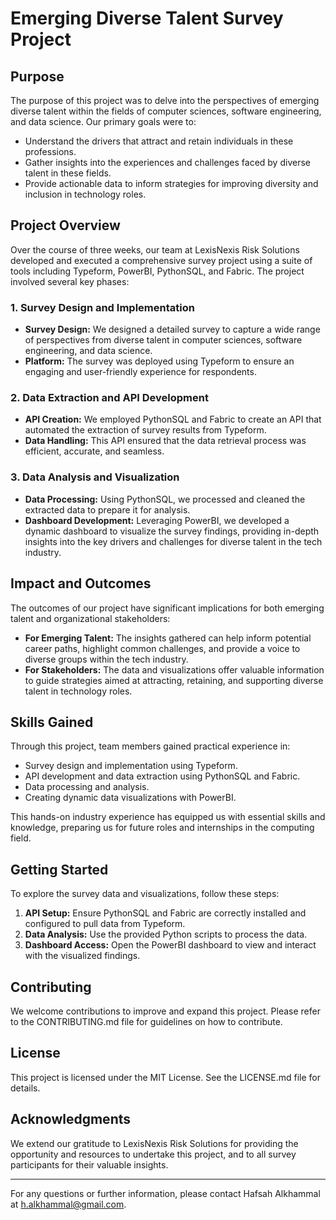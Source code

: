# Emerging Diverse Talent Survey Project

## Purpose

The purpose of this project was to delve into the perspectives of emerging diverse talent within the fields of computer sciences, software engineering, and data science. Our primary goals were to:
- Understand the drivers that attract and retain individuals in these professions.
- Gather insights into the experiences and challenges faced by diverse talent in these fields.
- Provide actionable data to inform strategies for improving diversity and inclusion in technology roles.

## Project Overview

Over the course of three weeks, our team at LexisNexis Risk Solutions developed and executed a comprehensive survey project using a suite of tools including Typeform, PowerBI, PythonSQL, and Fabric. The project involved several key phases:

### 1. Survey Design and Implementation
- **Survey Design:** We designed a detailed survey to capture a wide range of perspectives from diverse talent in computer sciences, software engineering, and data science.
- **Platform:** The survey was deployed using Typeform to ensure an engaging and user-friendly experience for respondents.

### 2. Data Extraction and API Development
- **API Creation:** We employed PythonSQL and Fabric to create an API that automated the extraction of survey results from Typeform.
- **Data Handling:** This API ensured that the data retrieval process was efficient, accurate, and seamless.

### 3. Data Analysis and Visualization
- **Data Processing:** Using PythonSQL, we processed and cleaned the extracted data to prepare it for analysis.
- **Dashboard Development:** Leveraging PowerBI, we developed a dynamic dashboard to visualize the survey findings, providing in-depth insights into the key drivers and challenges for diverse talent in the tech industry.

## Impact and Outcomes

The outcomes of our project have significant implications for both emerging talent and organizational stakeholders:
- **For Emerging Talent:** The insights gathered can help inform potential career paths, highlight common challenges, and provide a voice to diverse groups within the tech industry.
- **For Stakeholders:** The data and visualizations offer valuable information to guide strategies aimed at attracting, retaining, and supporting diverse talent in technology roles.

## Skills Gained

Through this project, team members gained practical experience in:
- Survey design and implementation using Typeform.
- API development and data extraction using PythonSQL and Fabric.
- Data processing and analysis.
- Creating dynamic data visualizations with PowerBI.

This hands-on industry experience has equipped us with essential skills and knowledge, preparing us for future roles and internships in the computing field.

## Getting Started

To explore the survey data and visualizations, follow these steps:
1. **API Setup:** Ensure PythonSQL and Fabric are correctly installed and configured to pull data from Typeform.
2. **Data Analysis:** Use the provided Python scripts to process the data.
3. **Dashboard Access:** Open the PowerBI dashboard to view and interact with the visualized findings.


## Contributing

We welcome contributions to improve and expand this project. Please refer to the CONTRIBUTING.md file for guidelines on how to contribute.

## License

This project is licensed under the MIT License. See the LICENSE.md file for details.

## Acknowledgments

We extend our gratitude to LexisNexis Risk Solutions for providing the opportunity and resources to undertake this project, and to all survey participants for their valuable insights.

---

For any questions or further information, please contact Hafsah Alkhammal at h.alkhammal@gmail.com.
